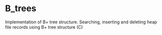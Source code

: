 # B_trees
Implementation of B+ tree structure. Searching, inserting and deleting heap file records using B+ tree structure (C)
